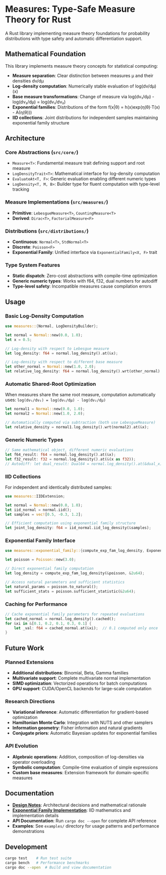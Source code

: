 # Measures: Type-Safe Measure Theory for Rust

A Rust library implementing measure theory foundations for probability distributions with type safety and automatic differentiation support.

## Mathematical Foundation

This library implements measure theory concepts for statistical computing:

- **Measure separation**: Clear distinction between measures μ and their densities dν/dμ
- **Log-density computation**: Numerically stable evaluation of log(dν/dμ)(x)  
- **Base measure transformations**: Change of measure via log(dν₁/dμ) - log(dν₂/dμ) = log(dν₁/dν₂)
- **Exponential families**: Distributions of the form f(x|θ) = h(x)exp(η(θ)·T(x) - A(η(θ)))
- **IID collections**: Joint distributions for independent samples maintaining exponential family structure

## Architecture

### Core Abstractions (`src/core/`)
- `Measure<T>`: Fundamental measure trait defining support and root measure
- `LogDensityTrait<T>`: Mathematical interface for log-density computation
- `EvaluateAt<T, F>`: Generic evaluation enabling different numeric types
- `LogDensity<T, M, B>`: Builder type for fluent computation with type-level tracking

### Measure Implementations (`src/measures/`)
- **Primitive**: `LebesgueMeasure<T>`, `CountingMeasure<T>` 
- **Derived**: `Dirac<T>`, `FactorialMeasure<F>`

### Distributions (`src/distributions/`)
- **Continuous**: `Normal<T>`, `StdNormal<T>`
- **Discrete**: `Poisson<F>`
- **Exponential Family**: Unified interface via `ExponentialFamily<X, F>` trait

### Type System Features
- **Static dispatch**: Zero-cost abstractions with compile-time optimization
- **Generic numeric types**: Works with f64, f32, dual numbers for autodiff
- **Type-level safety**: Incompatible measures cause compilation errors

## Usage

### Basic Log-Density Computation

```rust
use measures::{Normal, LogDensityBuilder};

let normal = Normal::new(0.0, 1.0);
let x = 0.5;

// Log-density with respect to Lebesgue measure
let log_density: f64 = normal.log_density().at(&x);

// Log-density with respect to different base measure  
let other_normal = Normal::new(1.0, 2.0);
let relative_log_density: f64 = normal.log_density().wrt(other_normal).at(&x);
```

### Automatic Shared-Root Optimization

When measures share the same root measure, computation automatically uses:
`log(dν₁/dν₂) = log(dν₁/dμ) - log(dν₂/dμ)`

```rust
let normal1 = Normal::new(0.0, 1.0);
let normal2 = Normal::new(1.0, 2.0);

// Automatically computed via subtraction (both use LebesgueMeasure)
let relative_density = normal1.log_density().wrt(normal2).at(&x);
```

### Generic Numeric Types

```rust
// Same mathematical object, different numeric evaluations
let f64_result: f64 = normal.log_density().at(&x);
let f32_result: f32 = normal.log_density().at(&(x as f32));
// Autodiff: let dual_result: Dual64 = normal.log_density().at(&dual_x);
```

### IID Collections

For independent and identically distributed samples:

```rust
use measures::IIDExtension;

let normal = Normal::new(0.0, 1.0);
let iid_normal = normal.iid();
let samples = vec![0.5, -0.3, 1.2];

// Efficient computation using exponential family structure
let joint_log_density: f64 = iid_normal.iid_log_density(&samples);
```

### Exponential Family Interface

```rust
use measures::exponential_family::{compute_exp_fam_log_density, ExponentialFamily};

let poisson = Poisson::new(3.0);

// Direct exponential family computation
let log_density = compute_exp_fam_log_density(&poisson, &2u64);

// Access natural parameters and sufficient statistics
let natural_params = poisson.to_natural();
let sufficient_stats = poisson.sufficient_statistic(&2u64);
```

### Caching for Performance

```rust
// Cache exponential family parameters for repeated evaluations
let cached_normal = normal.log_density().cached();
for &xi in &[0.1, 0.2, 0.1, 0.3, 0.1] {
    let _val: f64 = cached_normal.at(&xi);  // 0.1 computed only once
}
```

## Future Work

### Planned Extensions
- **Additional distributions**: Binomial, Beta, Gamma families
- **Multivariate support**: Complete multivariate normal implementation  
- **SIMD optimization**: Vectorized operations for batch computations
- **GPU support**: CUDA/OpenCL backends for large-scale computation

### Research Directions
- **Variational inference**: Automatic differentiation for gradient-based optimization
- **Hamiltonian Monte Carlo**: Integration with NUTS and other samplers
- **Information geometry**: Fisher information and natural gradients
- **Conjugate priors**: Automatic Bayesian updates for exponential families

### API Evolution
- **Algebraic operations**: Addition, composition of log-densities via operator overloading
- **Symbolic computation**: Compile-time evaluation of simple expressions
- **Custom base measures**: Extension framework for domain-specific measures

## Documentation

- **[Design Notes](DESIGN_NOTES.md)**: Architectural decisions and mathematical rationale
- **[Exponential Family Implementation](IID_EXPONENTIAL_FAMILY_IMPLEMENTATION.md)**: IID mathematics and implementation details
- **API Documentation**: Run `cargo doc --open` for complete API reference
- **Examples**: See `examples/` directory for usage patterns and performance demonstrations

## Development

```bash
cargo test    # Run test suite
cargo bench   # Performance benchmarks  
cargo doc --open  # Build and view documentation
``` 